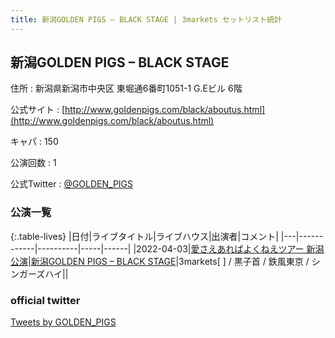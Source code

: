 ```yaml
---
title: 新潟GOLDEN PIGS – BLACK STAGE | 3markets セットリスト統計
---
```

## 新潟GOLDEN PIGS – BLACK STAGE

住所
:    新潟県新潟市中央区 東堀通6番町1051-1 G.Eビル 6階

公式サイト
:    [http://www.goldenpigs.com/black/aboutus.html](http://www.goldenpigs.com/black/aboutus.html)

キャパ
:    150

公演回数
: 1


公式Twitter
: <a href="https://twitter.com/GOLDEN_PIGS">@GOLDEN_PIGS</a>


### 公演一覧

{:.table-lives}
|日付|ライブタイトル|ライブハウス|出演者|コメント|
|---|------------|----------|-----|------|
|<span class="nowrap">2022-04-03</span>|[愛さえあればよくねえツアー 新潟公演](live013.html)|[新潟GOLDEN PIGS – BLACK STAGE](livehouse020.html)|3markets[ ] / 黒子首 / 鉄風東京 / シンガーズハイ||



### official twitter

<a class="twitter-timeline" href="https://twitter.com/GOLDEN_PIGS?ref_src=twsrc%5Etfw">Tweets by GOLDEN_PIGS</a> <script async src="https://platform.twitter.com/widgets.js" charset="utf-8"></script>